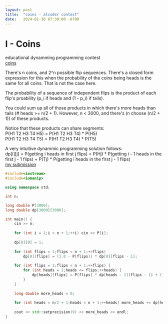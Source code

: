 ```yaml
---
layout: post
title:  "coins - atcoder contest"
date:   2024-01-30 07:30:00 -0700
---
```

# I - Coins
educational dynamming programming contest\
[coins](https://atcoder.jp/contests/dp/submissions/me)

There's n coins, and 2^n possible flip sequences. There's a closed form expression for this when the probability of the coins being heads is the same for all coins. That is not the case here.

The probability of a sequence of independent flips is the product of each flip's proability (p_i if heads and (1 - p_i) if tails).

You could sum up all of those products in which there's more heads than tails (# heads >= n/2 + 1). However, n < 3000, and there's (n choose (n/2 + 1)) of these products.

Notice that these products can share segments:  
P(H1 T2 H3 T4 H5) = P(H1 T2 H3 T4) * P(H5)  
P(H1 T2 H3 T4 T5) = P(H1 T2 H3 T4) * P(T5)  

A very intuitive dynammic programming solution follows:  
dp[i][j] = P(getting i heads in first j flips) =  P(Hj) * P(getting i - 1 heads in the first j - 1 flips) + P(Tj) * P(getting i heads in the first j - 1 flips)  
[my submission](https://atcoder.jp/contests/dp/submissions/49833551)
```c++
#include<iostream>
#include<iomanip>

using namespace std;

int n;

long double P[3000];
long double dp[3000][3000];

int main() {
	cin >> n;
	
	for (int i = 1;i < n + 1;++i) cin >> P[i];
	
	dp[0][0] = 1;
	
	for (int flips = 1;flips < n + 1;++flips)
		dp[0][flips] = (1.0 - P[flips]) * dp[0][flips - 1];
	
	for (int flips = 1;flips < n + 1;++flips) {
		for (int heads = 1;heads <= flips;++heads) {
			dp[heads][flips] = P[flips] * dp[heads - 1][flips - 1] + (1 - P[flips]) * dp[heads][flips - 1];
		}
	}
	
	long double more_heads = 0;
	
	for (int heads = n/2 + 1;heads < n + 1;++heads) more_heads += dp[heads][n];
	
	cout << std::setprecision(9) << more_heads << endl;
}

```
